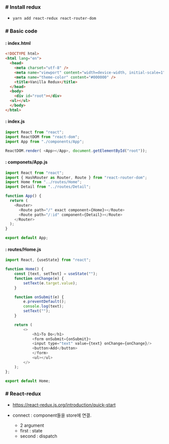 ### # Install redux
 - ```yarn add react-redux react-router-dom```

### # Basic code
#### : index.html
```html
<!DOCTYPE html>
<html lang="en">
  <head>
    <meta charset="utf-8" />
    <meta name="viewport" content="width=device-width, initial-scale=1" />
    <meta name="theme-color" content="#000000" />
    <title>Vanilla Redux</title>
  </head>
  <body>
    <div id="root"></div>
  <ul></ul>
  </body>
</html>
```
#### : index.js
```js
import React from "react";
import ReactDOM from "react-dom";
import App from "./components/App";

ReactDOM.render( <App></App>, document.getElementById("root"));
```

#### : componets/App.js
```js
import React from "react";
import { HashRouter as Router, Route } from "react-router-dom";
import Home from "../routes/Home";
import Detail from "../routes/Detail";

function App() {
  return (
    <Router>
      <Route path="/" exact component={Home}></Route>
      <Route path="/:id" component={Detail}></Route>
    </Router>
  );
}

export default App;
```

#### : routes/Home.js
```js
import React, {useState} from "react";

function Home() {
    const [text, setText] = useState("");
    function onChange(e) {
        setText(e.target.value);
    }

    function onSubmit(e) {
        e.preventDefault();
        console.log(text);
        setText("");
    }

    return (
        <>
            <h1>To Do</h1>
            <form onSubmit={onSubmit}>
            <input type="text" value={text} onChange={onChange}/>
            <button>Add</button>
            </form>
            <ul></ul>
        </>
    );
};

export default Home;
```

### # React-redux 
 - https://react-redux.js.org/introduction/quick-start

 - connect : component들을 store에 연결.
   - 2 argument
    - first : state
    - second : dispatch
    
